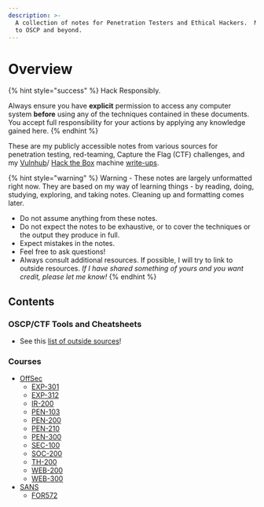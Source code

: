 ```yaml
---
description: >-
  A collection of notes for Penetration Testers and Ethical Hackers.  My journey
  to OSCP and beyond.
---
```


# Overview

{% hint style="success" %}
Hack Responsibly.

Always ensure you have **explicit** permission to access any computer system **before** using any of the techniques contained in these documents. You accept full responsibility for your actions by applying any knowledge gained here.
{% endhint %}

These are my publicly accessible notes from various sources for penetration testing, red-teaming, Capture the Flag (CTF) challenges, and my [Vulnhub](https://www.vulnhub.com/)/ [Hack the Box](https://hackthebox.eu) machine [write-ups](https://appl3tree.github.io/).

{% hint style="warning" %}
Warning - These notes are largely unformatted right now. They are based on my way of learning things - by reading, doing, studying, exploring, and taking notes. Cleaning up and formatting comes later.

* Do not assume anything from these notes.
* Do not expect the notes to be exhaustive, or to cover the techniques or the output they produce in full.
* Expect mistakes in the notes.
* Feel free to ask questions!
* Always consult additional resources. If possible, I will try to link to outside resources. _If I have shared something of yours and you want credit, please let me know!_
{% endhint %}

## Contents

### OSCP/CTF Tools and Cheatsheets

* See this [list of outside sources](tools-and-cheatsheets.md)!

### Courses

* [OffSec](courses/offsec/)
  * [EXP-301](courses/offsec/exp-301/)
  * [EXP-312](courses/offsec/exp-312/)
  * [IR-200](courses/offsec/ir-200/)
  * [PEN-103](courses/offsec/pen-103.md)
  * [PEN-200](courses/offsec/pen-200/)
  * [PEN-210](courses/offsec/pen-210/)
  * [PEN-300](courses/offsec/pen-300/)
  * [SEC-100](courses/offsec/sec-100.md)
  * [SOC-200](courses/offsec/soc-200/)
  * [TH-200](courses/offsec/th-200/)
  * [WEB-200](courses/offsec/web-200/)
  * [WEB-300](courses/offsec/web-300/)
* [SANS](courses/sans/)
  * [FOR572](courses/sans/for572.md)
